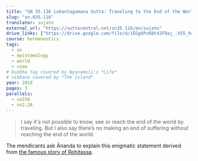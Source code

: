 ```yaml
---
title: "SN 35.116 Lokantagamana Sutta: Traveling to the End of the World"
slug: "sn.035.116"
translator: sujato
external_url: "https://suttacentral.net/sn35.116/en/sujato"
drive_links: ["https://drive.google.com/file/d/1EGgXPcKBt42F9aj_-X55_h47KZ6OrYBs/view?usp=drivesdk"]
course: hermeneutics
tags:
  - sn
  - epistemology
  - world
  - view
# buddha tag covered by Nyanamoli's *Life*
# nibbana covered by *The Island*
year: 2018
pages: 3
parallels:
  - sa234
  - sn2.26
---
```


> I say it's not possible to know, see or reach the end of the world by traveling. But I also say there’s no making an end of suffering without reaching the end of the world.

The mendicants ask Ānanda to explain this enigmatic statement derived from [the famous story of Rohitassa](/content/canon/sn2.26).

